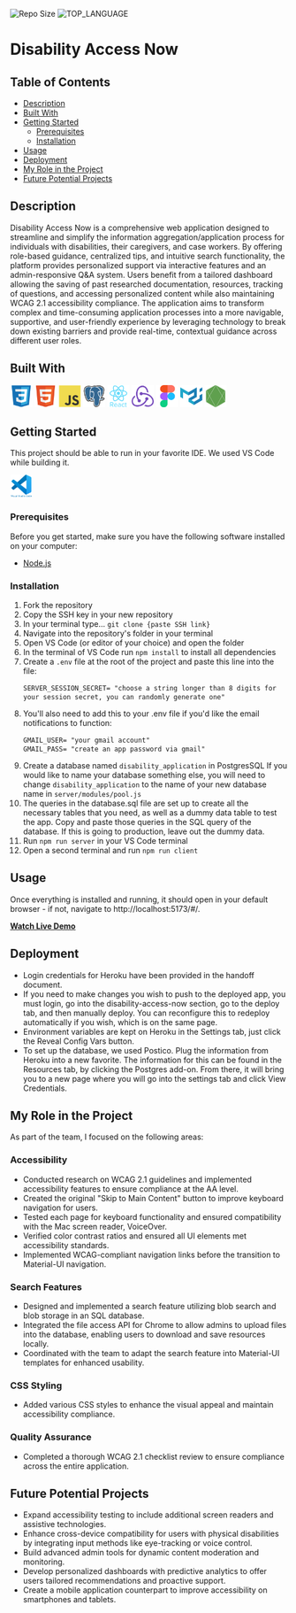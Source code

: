 ![Repo Size](https://img.shields.io/github/languages/code-size/TheAnimalConnection/star-pet.svg?style=for-the-badge) ![TOP_LANGUAGE](https://img.shields.io/github/languages/top/TheAnimalConnection/star-pet.svg?style=for-the-badge)

# Disability Access Now

## Table of Contents

- [Description](#description)
- [Built With](#built-with)
- [Getting Started](#getting-started)
  - [Prerequisites](#prerequisites)
  - [Installation](#installation)
- [Usage](#usage)
- [Deployment](#deployment)
- [My Role in the Project](#my-role-in-the-project)
- [Future Potential Projects](#future-potential-projects)

## Description

Disability Access Now is a comprehensive web application designed to streamline and simplify the information aggregation/application process for individuals with disabilities, their caregivers, and case workers. By offering role-based guidance, centralized tips, and intuitive search functionality, the platform provides personalized support via interactive features and an admin-responsive Q&A system. Users benefit from a tailored dashboard allowing the saving of past researched documentation, resources, tracking of questions, and accessing personalized content while also maintaining WCAG 2.1 accessibility compliance. The application aims to transform complex and time-consuming application processes into a more navigable, supportive, and user-friendly experience by leveraging technology to break down existing barriers and provide real-time, contextual guidance across different user roles.

## Built With

<a href="https://www.w3schools.com/w3css/defaulT.asp"><img src="https://raw.githubusercontent.com/devicons/devicon/master/icons/css3/css3-original.svg" height="40px" width="40px" /></a>
<a href="https://www.w3schools.com/html/"><img src="https://raw.githubusercontent.com/devicons/devicon/master/icons/html5/html5-original.svg" height="40px" width="40px" /></a>
<a href="https://www.w3schools.com/js/default.asp"><img src="https://raw.githubusercontent.com/devicons/devicon/master/icons/javascript/javascript-original.svg" height="40px" width="40px" /></a>
<a href="https://www.postgresql.org/"><img src="https://raw.githubusercontent.com/devicons/devicon/master/icons/postgresql/postgresql-original.svg" height="40px" width="40px" /></a>
<a href="https://reactjs.org/"><img src="https://raw.githubusercontent.com/devicons/devicon/master/icons/react/react-original-wordmark.svg" height="40px" width="40px" /></a>
<a href="https://redux.js.org/"><img src="https://raw.githubusercontent.com/devicons/devicon/master/icons/redux/redux-original.svg" height="40px" width="40px" /></a>
<a href="https://www.figma.com/?fuid="><img src="https://github.com/devicons/devicon/blob/master/icons/figma/figma-original.svg" height="40px" width="40px" /></a>
<a href="https://material-ui.com/"><img src="https://raw.githubusercontent.com/devicons/devicon/master/icons/materialui/materialui-original.svg" height="40px" width="40px" /></a>
<a href="https://nodejs.org/en/"><img src="https://github.com/devicons/devicon/blob/master/icons/nodejs/nodejs-plain.svg" height="40px" width="40px" /></a>

## Getting Started

This project should be able to run in your favorite IDE. We used VS Code while building it.

<a href="https://code.visualstudio.com/"><img src="https://github.com/devicons/devicon/blob/master/icons/vscode/vscode-original-wordmark.svg" height="40px" width="40px" /></a>

### Prerequisites

Before you get started, make sure you have the following software installed on your computer:

- [Node.js](https://nodejs.org/en/)

### Installation

1. Fork the repository
2. Copy the SSH key in your new repository
3. In your terminal type...  `git clone {paste SSH link}`
4. Navigate into the repository's folder in your terminal
5. Open VS Code (or editor of your choice) and open the folder
6. In the terminal of VS Code run `npm install` to install all dependencies
7. Create a `.env` file at the root of the project and paste this line into the file:
    ```
   SERVER_SESSION_SECRET= "choose a string longer than 8 digits for your session secret, you can randomly generate one"
    ```
9. You'll also need to add this to your .env file if you'd like the email notifications to function:
    ```
    GMAIL_USER= "your gmail account"
    GMAIL_PASS= "create an app password via gmail"
    ```
10. Create a database named `disability_application` in PostgresSQL
    If you would like to name your database something else, you will need to change `disability_application` to the name of your new database name in `server/modules/pool.js`
11. The queries in the database.sql file are set up to create all the necessary tables that you need, as well as a dummy data table to test the app. Copy and paste those queries in the SQL query of the database. If this is going to production, leave out the dummy data.
12. Run `npm run server` in your VS Code terminal
13. Open a second terminal and run `npm run client`

## Usage

Once everything is installed and running, it should open in your default browser - if not, navigate to http://localhost:5173/#/.

[**Watch Live Demo**](https://youtu.be/M96dghBqQZE?si=mbdJn6fNlXD1T5Gm)

## Deployment

- Login credentials for Heroku have been provided in the handoff document.
- If you need to make changes you wish to push to the deployed app, you must login, go into the disability-access-now section, go to the deploy tab, and then manually deploy. You can reconfigure this to redeploy automatically if you wish, which is on the same page.
- Environment variables are kept on Heroku in the Settings tab, just click the Reveal Config Vars button.
- To set up the database, we used Postico. Plug the information from Heroku into a new favorite. The information for this can be found in the Resources tab, by clicking the Postgres add-on. From there, it will bring you to a new page where you will go into the settings tab and click View Credentials.

## My Role in the Project

As part of the team, I focused on the following areas:

### Accessibility

- Conducted research on WCAG 2.1 guidelines and implemented accessibility features to ensure compliance at the AA level.
- Created the original "Skip to Main Content" button to improve keyboard navigation for users.
- Tested each page for keyboard functionality and ensured compatibility with the Mac screen reader, VoiceOver.
- Verified color contrast ratios and ensured all UI elements met accessibility standards.
- Implemented WCAG-compliant navigation links before the transition to Material-UI navigation.

### Search Features

- Designed and implemented a search feature utilizing blob search and blob storage in an SQL database.
- Integrated the file access API for Chrome to allow admins to upload files into the database, enabling users to download and save resources locally.
- Coordinated with the team to adapt the search feature into Material-UI templates for enhanced usability.

### CSS Styling

- Added various CSS styles to enhance the visual appeal and maintain accessibility compliance.

### Quality Assurance

- Completed a thorough WCAG 2.1 checklist review to ensure compliance across the entire application.

## Future Potential Projects

- Expand accessibility testing to include additional screen readers and assistive technologies.
- Enhance cross-device compatibility for users with physical disabilities by integrating input methods like eye-tracking or voice control.
- Build advanced admin tools for dynamic content moderation and monitoring.
- Develop personalized dashboards with predictive analytics to offer users tailored recommendations and proactive support.
- Create a mobile application counterpart to improve accessibility on smartphones and tablets.


